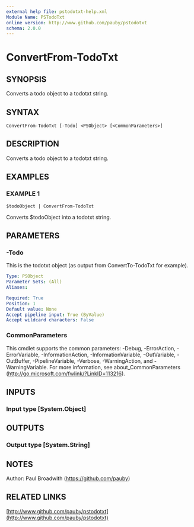 ```yaml
---
external help file: pstodotxt-help.xml
Module Name: PSTodoTxt
online version: http://www.github.com/pauby/pstodotxt
schema: 2.0.0
---
```


# ConvertFrom-TodoTxt

## SYNOPSIS
Converts a todo object to a todotxt string.

## SYNTAX

```
ConvertFrom-TodoTxt [-Todo] <PSObject> [<CommonParameters>]
```

## DESCRIPTION
Converts a todo object to a todotxt string.

## EXAMPLES

### EXAMPLE 1
```
$todoObject | ConvertFrom-TodoTxt
```

Converts $todoObject into a todotxt string.

## PARAMETERS

### -Todo
This is the todotxt object (as output from ConvertTo-TodoTxt for example).

```yaml
Type: PSObject
Parameter Sets: (All)
Aliases:

Required: True
Position: 1
Default value: None
Accept pipeline input: True (ByValue)
Accept wildcard characters: False
```

### CommonParameters
This cmdlet supports the common parameters: -Debug, -ErrorAction, -ErrorVariable, -InformationAction, -InformationVariable, -OutVariable, -OutBuffer, -PipelineVariable, -Verbose, -WarningAction, and -WarningVariable. For more information, see about_CommonParameters (http://go.microsoft.com/fwlink/?LinkID=113216).

## INPUTS

### Input type [System.Object]
## OUTPUTS

### Output type [System.String]
## NOTES
Author: Paul Broadwith (https://github.com/pauby)

## RELATED LINKS

[http://www.github.com/pauby/pstodotxt](http://www.github.com/pauby/pstodotxt)

